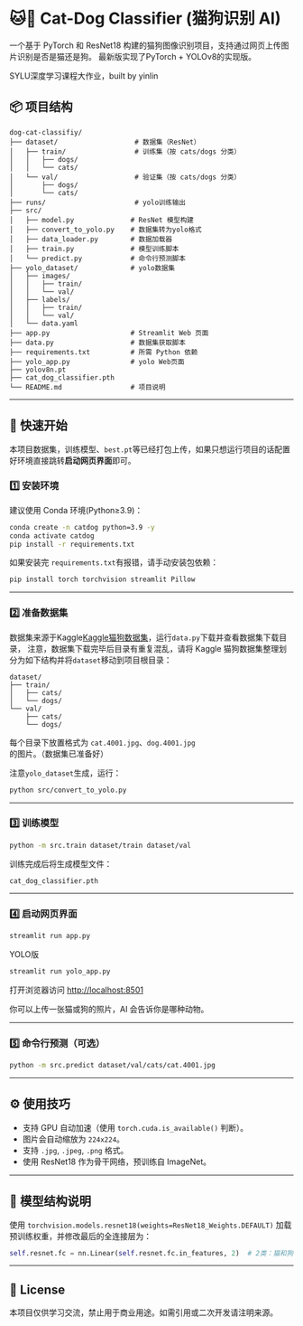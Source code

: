 
# 🐱🐶 Cat-Dog Classifier (猫狗识别 AI)

一个基于 PyTorch 和 ResNet18 构建的猫狗图像识别项目，支持通过网页上传图片识别是否是猫还是狗。
最新版实现了PyTorch + YOLOv8的实现版。

SYLU深度学习课程大作业，built by yinlin


## 📦 项目结构

```
dog-cat-classifiy/
├── dataset/                   # 数据集（ResNet）
│   ├── train/                 # 训练集（按 cats/dogs 分类）
│   │   ├── dogs/
│   │   └── cats/
│   └── val/                   # 验证集（按 cats/dogs 分类）
│       ├── dogs/
│       └── cats/
├── runs/                      # yolo训练输出
├── src/
│   ├── model.py              # ResNet 模型构建
│   ├── convert_to_yolo.py    # 数据集转为yolo格式
│   ├── data_loader.py        # 数据加载器
│   ├── train.py              # 模型训练脚本
│   └── predict.py            # 命令行预测脚本
├── yolo_dataset/             # yolo数据集
│   ├── images/
│   │   ├── train/
│   │   └── val/
│   ├── labels/
│   │   ├── train/
│   │   └── val/
│   └── data.yaml     
├── app.py                    # Streamlit Web 页面
├── data.py                   # 数据集获取脚本
├── requirements.txt          # 所需 Python 依赖
├── yolo_app.py               # yolo Web页面
├── yolov8n.pt
├── cat_dog_classifier.pth
└── README.md                 # 项目说明
```

---

## 🚀 快速开始

本项目数据集，训练模型、`best.pt`等已经打包上传，如果只想运行项目的话配置好环境直接跳转**启动网页界面**即可。

### 1️⃣ 安装环境

建议使用 Conda 环境(Python≥3.9)：

```bash
conda create -n catdog python=3.9 -y
conda activate catdog
pip install -r requirements.txt
```

如果安装完 `requirements.txt`有报错，请手动安装包依赖：

```bash
pip install torch torchvision streamlit Pillow
```

---

### 2️⃣ 准备数据集

数据集来源于Kaggle[Kaggle猫狗数据集](https://www.kaggle.com/datasets/tongpython/cat-and-dog)，运行`data.py`下载并查看数据集下载目录，
注意，数据集下载完毕后目录有重复混乱，请将 Kaggle 猫狗数据集整理划分为如下结构并将`dataset`移动到项目根目录：

```
dataset/
├── train/
│   ├── cats/
│   └── dogs/
└── val/
    ├── cats/
    └── dogs/
```

每个目录下放置格式为 `cat.4001.jpg`、`dog.4001.jpg` 的图片。（数据集已准备好）

注意`yolo_dataset`生成，运行：
```bash
python src/convert_to_yolo.py
```

---

### 3️⃣ 训练模型

```bash
python -m src.train dataset/train dataset/val
```

训练完成后将生成模型文件：

```
cat_dog_classifier.pth
```

---

### 4️⃣ 启动网页界面

```bash
streamlit run app.py
```

YOLO版
```bash
streamlit run yolo_app.py
```

打开浏览器访问 [http://localhost:8501](http://localhost:8501)

你可以上传一张猫或狗的照片，AI 会告诉你是哪种动物。

---

### 5️⃣ 命令行预测（可选）

```bash
python -m src.predict dataset/val/cats/cat.4001.jpg
```

---

## ⚙️ 使用技巧

- 支持 GPU 自动加速（使用 `torch.cuda.is_available()` 判断）。
- 图片会自动缩放为 `224x224`。
- 支持 `.jpg`, `.jpeg`, `.png` 格式。
- 使用 ResNet18 作为骨干网络，预训练自 ImageNet。

---

## 🧠 模型结构说明

使用 `torchvision.models.resnet18(weights=ResNet18_Weights.DEFAULT)` 加载预训练权重，并修改最后的全连接层为：

```python
self.resnet.fc = nn.Linear(self.resnet.fc.in_features, 2)  # 2类：猫和狗
```

---

## 📝 License

本项目仅供学习交流，禁止用于商业用途。如需引用或二次开发请注明来源。
